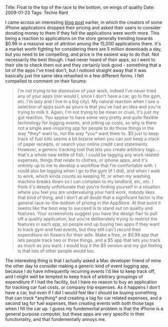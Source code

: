 Title: Float to the top of the race to the bottom, on wings of quality
Date: 2009-01-23
Tags: Techie Rant

I came across an interesting [blog post](http://www.appcubby.com/blog/files/app_store_pricing.html) earlier, in which the creators of some iPhone applications dropped their pricing and asked their users to consider donating money to them if they felt the applications were worth more. This being a reaction to applications on the store generally trending towards $0.99 in a massive war of attrition among the 15,000 applications there. It's a market worth fighting for considering there are 5 million downloads a day, but you need to be compelling, and price is the easiest way to do that. Not necessarily the best though.
I had never heard of their apps, so I went to their site to check them out and they certainly look good - something that a lot of the apps I've tried don't, but I noticed straight away that it was basically just the same idea rehashed in a few different forms. I felt compelled to comment on their forums:

> I'm not trying to be dismissive of your work, indeed I've never tried any of your apps (nor would I, since I don't have a car, go to the gym, etc. I'm lazy and I live in a big city).
> My natural reaction when I see a selection of apps such as yours is that you've had an idea and you're trying to milk it. Again, I'm not trying to be mean or cruel, it's just my gut reaction.
> You appear to have some very pretty and quite flexible technology for logging events, and jotting up costs, so why is there not a single awe-inspiring app for people to do those things in the way \*they\* want to, not the way \*you\* want them to.
> $5 just to keep track of fuel bills seems a bit bizarre when you can just keep a stack of paper receipts, or search your online credit card statements.
> However, a generic tracking tool that lets you create arbitrary tags.... that's a whole new kettle of fish, I could be tagging any work related expenses, things that relate to clothes, or iphone apps, and it's entirely up to me to develop a workflow that I'm comfortable with.
> I could also be logging when I go to the gym (if I did), and when I walk to work, which kinda counts as keeping fit, or when my washing machine breaks down so I can complain to my landlord, etc, etc.
> I think it's deeply unfortunate that you're finding yourself in a situation where you feel you are undervaluing your hard work, nobody likes that kind of thing, and I don't at all doubt that a significant factor is the general race-to-the-bottom of pricing in the AppStore. At that point it seems like the best way to succeed is to stand out on quality and features. Your screenshots suggest you have the design flair to pull off a quality application, but you're deliberately trying to restrict the features in each app, so people end up buying two apps if they want to track gym and fuel events, but they still can't record their expenditure on flowers for their wife.
> Make a free, or $0.99 app that lets people track two or three things, and a $5 app that lets you track as much as you want. I would buy it the $5 version and my gut feeling is that lots of other people would too.

The interesting thing is that I actually asked a Mac developer friend of mine the other day to consider making a generic kind of event logging app, because I do have infrequently recurring events I'd like to keep track off, and I might well be tempted to keep track of arbitrary groupings of expenditure if I had the facility, but I have no reason to buy an application for tracking car fuel costs, or company trip expenses. As it happens I don't have a car, but even if I did I would feel like I should be buying something that can track \*anything\* and creating a tag for car related expenses, and a second tag for fuel expenses, then creating events with both those tags when I fill the car up.
I guess my fundemental problem is that the iPhone is a general purpose computer, but these apps are very specific in their functionality, and that fundementally annoys me.
